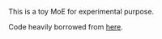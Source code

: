 This is a toy MoE for experimental purpose.

Code heavily borrowed from [here](https://github.com/davidmrau/mixture-of-experts).
